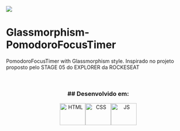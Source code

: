 <img src="https://i.imgur.com/EQ3DaPt.jpg">

# Glassmorphism-PomodoroFocusTimer
PomodoroFocusTimer with Glassmorphism style. Inspirado no projeto proposto pelo STAGE 05 do EXPLORER da ROCKESEAT

<br>
<h3 align="center"> ## Desenvolvido em:</h3>
<div align="center">
<img align="center" alt="HTML" height="60" width="70" src="https://cdn.worldvectorlogo.com/logos/html-1.svg"><img align="center" alt="CSS" height="60" width="70" src="https://cdn.worldvectorlogo.com/logos/css-3.svg"><img align="center" alt="JS" height="60" width="70" src="https://cdn.worldvectorlogo.com/logos/javascript-1.svg">
</div>

